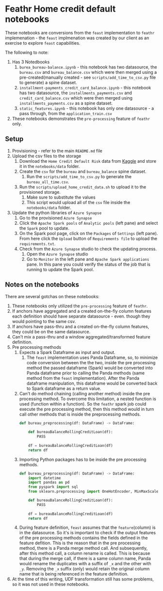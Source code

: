 # Feathr Home credit default notebooks

These notebooks are conversions from the `feast` implementation to `feathr` implemenation - the `feast` implmenation was created by our client as an exercise to explore `feast` capabilities. 

The following to note:
1. Has 3 Notedbooks
    1. `burea_bureau-balance.ipynb` - this notebook has two datasource, the `bureau.csv` and `bureau_balance.csv` which were then merged using a pre-created(manually created - see `scripts/add_time_to_csv.py` file to generate) a spine dataset.
    1. `installment-payments_credit_card_balance.ipynb` - this notebook has two datasource, the `installments_payments.csv` and `credit_card_balance.csv` which were then merged using `installments_payments.csv` as a spine dataset.
    1. `static_features.ipynb` - this notebook has only one datasource - a pass through, from the `application_train.csv`
1. These notebooks demonstrates the `pre-processing` feature of `feathr` only.


## Setup
1. Provisioning - refer to the main `README.md` file
1. Upload the csv files to the storage
    1. Download the `Home Credit Default Risk` data from [Kaggle](https://www.kaggle.com/competitions/home-credit-default-risk/data) and store it in the `notebooks/data` folder.
    1. Create the `csv` for the `bureau` and `bureau_balance` spine dataset.
        1. Run the `scripts/add_time_to_csv.py` to generate the `bureau_all_time.csv`.
    1. Run the `scripts/upload_home_credit_data.sh` to upload it to the provisioned storage.
        1. Make sure to substitute the values
        1. This script would upload all of the `csv` file inside the `notebooks/data` folder.
1. Update the python libraries of `Azure Synapse`
    1. Go to the provisioned `Azure Synapse`
    1. Click the `Apache Spark pools` of `Analytic pools` (left pane) and select the `Spark` pool to update.
    1. On the Spark pool page, click on the `Packages` of `Settings` (left pane). From here click the `Upload` button of `Requirements file` to upload the `requirements.txt`.
    1. Check from the `Azure Synapse` studio to check the updating process.
        1. Open the `Azure Synapse` studio
        1. Go to `Monitor` in the left pane and `Apache Spark applications` pane. In this pane you could verify the status of the job that is running to update the Spark pool.

## Notes on the notebooks
There are several gotchas on these notebooks:
1. These notebooks only utilized the `pre-processing` feature of `feathr`.
1. If anchors have aggregated and a created on-the-fly column features each definition should have separate datasource - even. though they would pointing to the same csv.
1. If anchors have pass-thru and a created on-the-fly column features, they could be on the same datasource.
1. Can't mix a pass-thru and a window aggregated/transformed feature definition.
1. Pre processing methods
    1. Expects a Spark Dataframe as input and output.
        1. The `feast` implementation uses Panda Dataframe, so, to minimize code conversion between the the two, inside the pre processing method the passed dataframe (Spark) would be converted into Panda dataframe prior to calling the Panda methods (same method from the `feast` implementation). After the Panda dataframe manipulation, this dataframe would be converted back to Spark dataframe as a return value.
    1. Can't do method chaining (calling another method) inside the pre processing method. To overcome this limitation, a nested function is used (function within a function). So the `feathr` spark job could execute the pre processing method, then this method would in turn call other methods that is inside the preprocessing methods.
        ``` python
        def bureau_preprocessing(df: DataFrame) -> DataFrame:
            
            def bureauBalanceRollingCreditLoan(df):
                PASS
            
            df = bureauBalanceRollingCreditLoan(df)
            return df
        ```
    1. Importing Python packages has to be inside the pre processing methods.
        ``` python
        def bureau_preprocessing(df: DataFrame) -> DataFrame:
            import datetime
            import pandas as pd
            from pyspark import sql
            from sklearn.preprocessing import OneHotEncoder, MinMaxScaler

            def bureauBalanceRollingCreditLoan(df):
                PASS
            
            df = bureauBalanceRollingCreditLoan(df)
            return df
        ```
    1. During feature definition, `feast` assumes that the `feature`(column) is in the datasource. So it's is important to check if the output features of the pre processing methods contains the fields defined in the feature defition. This is the reason that in the pre processing method, there is a Panda merge method call. And subsequently, after this method call, a column rename is called. This is because that during the merge call, if there is a same column name, Panda would rename the duplicates with a suffix of `_x` and the other with `_y`. Removing the `_x` suffix (only) would retain the original column name that is being referenced in the feature definition.
1. At the time of this writing, UDF transformation still has some problems, so it was not used in these notebooks.